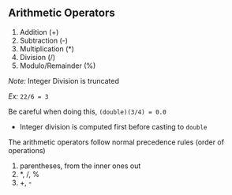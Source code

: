 ## Arithmetic Operators 
1. Addition (+)
2. Subtraction (-)
3. Multiplication (*)
4. Division (/)
5. Modulo/Remainder (%)

*Note:* Integer Division is truncated

*Ex:* `22/6 = 3` 

Be careful when doing this, `(double)(3/4) = 0.0` 
- Integer division is computed first before casting to `double` 

The arithmetic operators follow normal precedence rules (order of operations)

1. parentheses, from the inner ones out 
2. *, /, % 
3. +, - 


